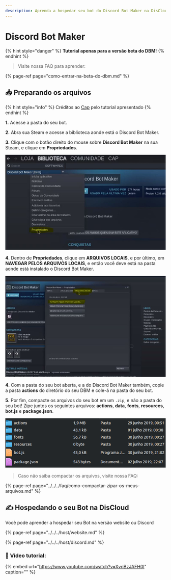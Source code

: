 ```yaml
---
description: Aprenda a hospedar seu bot do Discord Bot Maker na DisCloud
---
```


# Discord Bot Maker

{% hint style="danger" %}
**Tutorial apenas para a versão beta do DBM!**
{% endhint %}

> Visite nossa FAQ para aprender:

{% page-ref page="como-entrar-na-beta-do-dbm.md" %}

## 📥 Preparando os arquivos

{% hint style="info" %}
Créditos ao [Cap](https://discordapp.com/users/293860296542388234) pelo tutorial apresentado
{% endhint %}

**1.** Acesse a pasta do seu bot.

**2.** Abra sua Steam e acesse a biblioteca aonde está o Discord Bot Maker.

**3.** Clique com o botão direito do mouse sobre **Discord Bot Maker** na sua Steam, e clique em **Propriedades**.

![Clique em Propriedades](../../../.gitbook/assets/1.JPG)

**4.** Dentro de **Propriedades**, clique em **ARQUIVOS LOCAIS**, e por último, em **NAVEGAR PELOS ARQUIVOS LOCAIS**, e então você deve está na pasta aonde está instalado o Discord Bot Maker.

![Clique em ARQUIVOS LOCAIS, por &#xFA;ltimo, NAVEGAR PELOS ARQUIVOS LOCAIS](../../../.gitbook/assets/2.JPG)

**4.** Com a pasta do seu bot aberta, e a do Discord Bot Maker também, copie a pasta **actions** do diretório do seu DBM e cole-á na pasta do seu bot.

**5.** Por fim, compacte os arquivos do seu bot em um `.zip`, e não a pasta do seu bot! Zipe juntos os seguintes arquivos: **actions**, **data**, **fonts**, **resources**, **bot.js** e **package.json**.

![](../../../.gitbook/assets/image%20%2836%29.png)

> Caso não saiba compactar os arquivos, visite nossa FAQ:

{% page-ref page="../../../faq/como-compactar-zipar-os-meus-arquivos.md" %}

## ✍ Hospedando o seu Bot na DisCloud

Você pode aprender a hospedar seu Bot na versão website ou Discord

{% page-ref page="../../../host/website.md" %}

{% page-ref page="../../../host/discord.md" %}

### 🎥 **Vídeo tutorial**:

{% embed url="https://www.youtube.com/watch?v=XvnBzJAFH0I" caption="" %}

